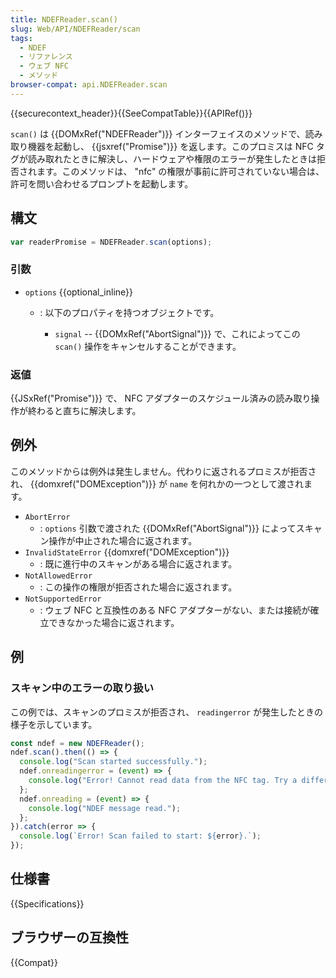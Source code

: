 ```yaml
---
title: NDEFReader.scan()
slug: Web/API/NDEFReader/scan
tags:
  - NDEF
  - リファレンス
  - ウェブ NFC
  - メソッド
browser-compat: api.NDEFReader.scan
---
```

{{securecontext_header}}{{SeeCompatTable}}{{APIRef()}}

`scan()` は {{DOMxRef("NDEFReader")}} インターフェイスのメソッドで、読み取り機器を起動し、 {{jsxref("Promise")}} を返します。このプロミスは NFC タグが読み取れたときに解決し、ハードウェアや権限のエラーが発生したときは拒否されます。このメソッドは、 "nfc" の権限が事前に許可されていない場合は、許可を問い合わせるプロンプトを起動します。

## 構文

```js
var readerPromise = NDEFReader.scan(options);
```

### 引数

- `options` {{optional_inline}}

  - : 以下のプロパティを持つオブジェクトです。

    - `signal` -- {{DOMxRef("AbortSignal")}} で、これによってこの `scan()` 操作をキャンセルすることができます。

### 返値

{{JSxRef("Promise")}} で、 NFC アダプターのスケジュール済みの読み取り操作が終わると直ちに解決します。

## 例外

このメソッドからは例外は発生しません。代わりに返されるプロミスが拒否され、 {{domxref("DOMException")}} が `name` を何れかの一つとして渡されます。

- `AbortError`
  - : `options` 引数で渡された {{DOMxRef("AbortSignal")}} によってスキャン操作が中止された場合に返されます。
- `InvalidStateError` {{domxref("DOMException")}}
  - : 既に進行中のスキャンがある場合に返されます。
- `NotAllowedError`
  - : この操作の権限が拒否された場合に返されます。
- `NotSupportedError`
  - : ウェブ NFC と互換性のある NFC アダプターがない、または接続が確立できなかった場合に返されます。

## 例

### スキャン中のエラーの取り扱い

この例では、スキャンのプロミスが拒否され、 `readingerror` が発生したときの様子を示しています。

```js
const ndef = new NDEFReader();
ndef.scan().then(() => {
  console.log("Scan started successfully.");
  ndef.onreadingerror = (event) => {
    console.log("Error! Cannot read data from the NFC tag. Try a different one?");
  };
  ndef.onreading = (event) => {
    console.log("NDEF message read.");
  };
}).catch(error => {
  console.log(`Error! Scan failed to start: ${error}.`);
});
```

## 仕様書

{{Specifications}}

## ブラウザーの互換性

{{Compat}}
